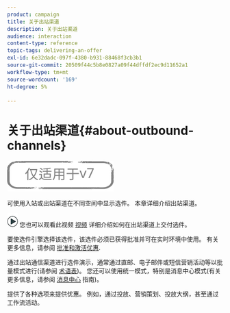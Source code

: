 ```yaml
---
product: campaign
title: 关于出站渠道
description: 关于出站渠道
audience: interaction
content-type: reference
topic-tags: delivering-an-offer
exl-id: 6e32dadc-097f-4380-b931-88468f3cb3b1
source-git-commit: 20509f44c5b8e0827a09f44dffdf2ec9d11652a1
workflow-type: tm+mt
source-wordcount: '169'
ht-degree: 5%

---
```


# 关于出站渠道{#about-outbound-channels}

![](../../assets/v7-only.svg)

可使用入站或出站渠道在不同空间中显示选件。 本章详细介绍出站渠道。

![](assets/do-not-localize/how-to-video.png) 您也可以观看此视频 [视频](https://helpx.adobe.com/campaign/classic/how-to/deliver-an-offer-on-outbound-channel-in-acv6.html?playlist=/ccx/v1/collection/product/campaign/classic/segment/digital-marketers/explevel/intermediate/applaunch/get-started/collection.ccx.js&amp;ref=helpx.adobe.com) 详细介绍如何在出站渠道上交付选件。

要使选件引擎选择该选件，该选件必须已获得批准并可在实时环境中使用。 有关更多信息，请参阅 [批准和激活优惠](../../interaction/using/approving-and-activating-an-offer.md).

通过出站通信渠道进行选件演示，通常通过直邮、电子邮件或短信营销活动等以批量模式进行(请参阅 [术语表](../../interaction/using/glossary.md))。 您还可以使用统一模式，特别是消息中心模式(有关更多信息，请参阅 [消息中心](../../message-center/using/about-transactional-messaging.md) 指南)。

提供了各种选项来提供优惠。 例如，通过投放、营销策划、投放大纲，甚至通过工作流活动。
